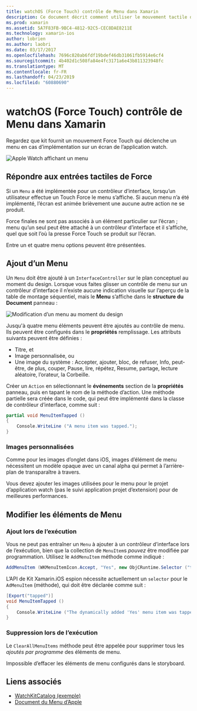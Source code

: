```yaml
---
title: watchOS (Force Touch) contrôle de Menu dans Xamarin
description: Ce document décrit comment utiliser le mouvement tactile de force watchOS dans Xamarin. Elle explique comment répondre à une pression tactile force, l’ajout d’un menu et en modifiant les éléments de menu.
ms.prod: xamarin
ms.assetid: 5A7F83FB-9BC4-4812-92C5-CEC8DAE8211E
ms.technology: xamarin-ios
author: lobrien
ms.author: laobri
ms.date: 03/17/2017
ms.openlocfilehash: 7696c820ab6fdf19bdef46db31061fb5914e6cf4
ms.sourcegitcommit: 4b402d1c508fa84e4fc3171a6e43b811323948fc
ms.translationtype: MT
ms.contentlocale: fr-FR
ms.lasthandoff: 04/23/2019
ms.locfileid: "60880690"
---
```

# <a name="watchos-menu-control-force-touch-in-xamarin"></a>watchOS (Force Touch) contrôle de Menu dans Xamarin

Regardez que kit fournit un mouvement Force Touch qui déclenche un menu en cas d’implémentation sur un écran de l’application watch.

![](menu-images/menu.png "Apple Watch affichant un menu")
<!-- watch image courtesy of http://infinitapps.com/bezel/ -->

## <a name="responding-to-force-touch"></a>Répondre aux entrées tactiles de Force

Si un `Menu` a été implémentée pour un contrôleur d’interface, lorsqu’un utilisateur effectue un Touch Force le menu s’affiche. Si aucun menu n’a été implémenté, l’écran est animée brièvement une aucune autre action ne se produit.

Force finales ne sont pas associés à un élément particulier sur l’écran ; menu qu’un seul peut être attaché à un contrôleur d’interface et il s’affiche, quel que soit l’où la presse Force Touch se produit sur l’écran.

Entre un et quatre menu options peuvent être présentées.


## <a name="adding-a-menu"></a>Ajout d’un Menu

Un `Menu` doit être ajouté à un `InterfaceController` sur le plan conceptuel au moment du design. Lorsque vous faites glisser un contrôle de menu sur un contrôleur d’interface il n’existe aucune indication visuelle sur l’aperçu de la table de montage séquentiel, mais le **Menu** s’affiche dans le **structure du Document** panneau :

![](menu-images/menu-action.png "Modification d’un menu au moment du design")

Jusqu'à quatre menu éléments peuvent être ajoutés au contrôle de menu. Ils peuvent être configurés dans le **propriétés** remplissage. Les attributs suivants peuvent être définies :

- Titre, et
- Image personnalisée, ou
- Une image du système : Accepter, ajouter, bloc, de refuser, Info, peut-être, de plus, couper, Pause, lire, répétez, Resume, partage, lecture aléatoire, l’orateur, la Corbeille.

Créer un `Action` en sélectionnant le **événements** section de la **propriétés** panneau, puis en tapant le nom de la méthode d’action. Une méthode partielle sera créée dans le code, qui peut être implémenté dans la classe de contrôleur d’interface, comme suit :

```csharp
partial void MenuItemTapped ()
{
    Console.WriteLine ("A menu item was tapped.");
}
```

### <a name="custom-images"></a>Images personnalisées

Comme pour les images d’onglet dans iOS, images d’élément de menu nécessitent un modèle opaque avec un canal alpha qui permet à l’arrière-plan de transparaître à travers.

Vous devez ajouter les images utilisées pour le menu pour le projet d’application watch (pas le suivi application projet d’extension) pour de meilleures performances.


## <a name="changing-the-menu-items"></a>Modifier les éléments de Menu

<!--
### Design Time Items

Menu items added the storyboard can be shown and hidden programmatically.
-->

### <a name="adding-at-runtime"></a>Ajout lors de l’exécution

Vous ne peut pas entraîner un `Menu` à ajouter à un contrôleur d’interface lors de l’exécution, bien que la collection de `MenuItem`s *pouvez* être modifiée par programmation.
Utilisez le `AddMenuItem` méthode comme indiqué :

```csharp
AddMenuItem (WKMenuItemIcon.Accept, "Yes", new ObjCRuntime.Selector ("tapped"));
```

L’API de Kit Xamarin.iOS espion nécessite actuellement un `selector` pour le `AdMenuItem` (méthode), qui doit être déclarée comme suit :

```csharp
[Export("tapped")]
void MenuItemTapped ()
{
    Console.WriteLine ("The dynamically added 'Yes' menu item was tapped.");
}
```

### <a name="removing-at-runtime"></a>Suppression lors de l’exécution

Le `ClearAllMenuItems` méthode peut être appelée pour supprimer tous les *ajoutés par programme* des éléments de menu.

Impossible d’effacer les éléments de menu configurés dans le storyboard.



## <a name="related-links"></a>Liens associés

- [WatchKitCatalog (exemple)](https://developer.xamarin.com/samples/monotouch/watchOS/WatchKitCatalog/)
- [Document du Menu d’Apple](https://developer.apple.com/library/prerelease/ios/documentation/General/Conceptual/WatchKitProgrammingGuide/Menus.html)
